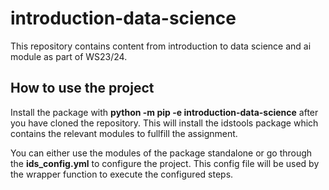 # introduction-data-science
This repository contains content from introduction to data science and ai module as part of WS23/24.

## How to use the project

Install the package with **python -m pip -e introduction-data-science** after you have cloned the repository.
This will install the idstools package which contains the relevant modules to fullfill the assignment.

You can either use the modules of the package standalone or go through the **ids_config.yml** to configure the project.
This config file will be used by the wrapper function to execute the configured steps.

